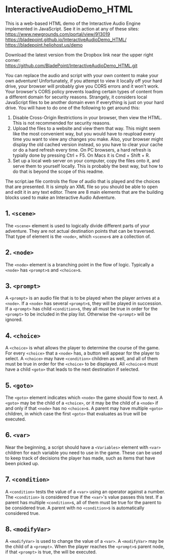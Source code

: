 # InteractiveAudioDemo_HTML
This is a web-based HTML demo of the Interactive Audio Engine implemented in JavaScript. See it in action at any of these sites:  
https://www.newgrounds.com/portal/view/913019  
https://bladepoint.github.io/InteractiveAudioDemo_HTML/  
https://bladepoint.heliohost.us/demo

Download the latest version from the Dropbox link near the upper right corner:  
https://github.com/BladePoint/InteractiveAudioDemo_HTML.git  

You can replace the audio and script with your own content to make your own adventure! Unfortunately, if you attempt to view it locally off your hard drive, your browser will probably give you CORS errors and it won't work. Your browser's CORS policy prevents loading certain types of content from a different domain for security reasons. Strangely, it considers local JavaScript files to be another domain even if everything is just on your hard drive. You will have to do one of the following to get around this:
1. Disable Cross-Origin Restrictions in your browser, then view the HTML. This is not recommended for security reasons.
2. Upload the files to a website and view them that way. This might seem like the most convenient way, but you would have to reupload every time you want to view any changes you make. Also, your browser might display the old cached version instead, so you have to clear your cache or do a hard refresh every time. On PC browsers, a hard refresh is typially done by pressing Ctrl + F5. On Macs it is Cmd + Shift + R.
3. Set up a local web server on your computer, copy the files onto it, and serve them to yourself locally. This is probably the best way, but how to do that is beyond the scope of this readme.

The script.iae file controls the flow of audio that is played and the choices that are presented. It is simply an XML file so you should be able to open and edit it in any text editor. There are 8 main elements that are the building blocks used to make an Interactive Audio Adventure.

## 1. `<scene>`
The `<scene>` element is used to logically divide different parts of your adventure. They are not actual destination points that can be traversed. That type of element is the `<node>`, which `<scene>`s are a collection of.

## 2. `<node>`
The `<node>` element is a branching point in the flow of logic. Typically a `<node>` has `<prompt>`s and `<choice>`s.

## 3. `<prompt>`
A `<prompt>` is an audio file that is to be played when the player arrives at a `<node>`. If a `<node>` has several `<prompt>`s, they will be played in succession. If a `<prompt>` has child `<condition>`s, they all must be true in order for the `<prompt>` to be included in the play list. Otherwise the `<prompt>` will be ignored.

## 4. `<choice>`
A `<choice>` is what allows the player to determine the course of the game. For every `<choice>` that a `<node>` has, a button will appear for the player to select. A `<choice>` may have `<condition>` children as well, and all of them must be true in order for the `<choice>` to be displayed. All `<choice>`s must have a child `<goto>` that leads to the next destination if selected.

## 5. `<goto>`
The `<goto>` element indicates which `<node>` the game should flow to next. A `<goto>` may be the child of a `<choice>`, or it may be the child of a `<node>` if and only if that `<node>` has no `<choice>`s. A parent may have multiple `<goto>` children, in which case the first `<goto>` that evaluates as true will be executed.

## 6. `<var>`
Near the beginning, a script should have a `<Variables>` element with `<var>` children for each variable you need to use in the game. These can be used to keep track of decisions the player has made, such as items that have been picked up.

## 7. `<condition>`
 A `<condition>` tests the value of a `<var>` using an operator against a number. The `<condition>` is considered true if the `<var>`'s value passes this test. If a parent has multiple `<condition>`s, all of them must be true for the parent to be considered true. A parent with no `<condition>`s is automatically considered true.

## 8. `<modifyVar>`
A `<modifyVar>` is used to change the value of a `<var>`. A `<modifyVar>` may be the child of a `<prompt>`. When the player reaches the `<prompt>`s parent node, if that `<prompt>` is true, the <modifyVar> will be executed.
